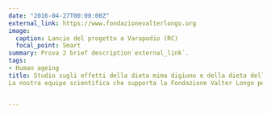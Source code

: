 ```yaml
---
date: "2016-04-27T00:00:00Z"
external_link: https://www.fondazionevalterlongo.org
image:
  caption: Lancio del progetto a Varapodio (RC)
  focal_point: Smart
summary: Prova 2 brief description`external_link`.
tags:
- Human ageing
title: Studio sugli effetti della dieta mima digiuno e della dieta della longevità sulla salute umana.
La nostra equipe scientifica che supporta la Fondazione Valter Longo per la conduzione di uno studio clinico finanziato dalla Regione Calabria per la valutazione gli effetti di una dieta mima-digiuno e della dieta della longevità sulla salute umana. Lo studio clinico è registrato su clinicaltrials.gov con ID NCT05698654.


---
```

